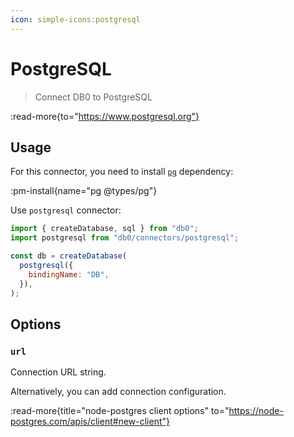 ```yaml
---
icon: simple-icons:postgresql
---
```


# PostgreSQL

> Connect DB0 to PostgreSQL

:read-more{to="https://www.postgresql.org"}

## Usage

For this connector, you need to install [`pg`](https://www.npmjs.com/package/pg) dependency:

:pm-install{name="pg @types/pg"}

Use `postgresql` connector:

```js
import { createDatabase, sql } from "db0";
import postgresql from "db0/connectors/postgresql";

const db = createDatabase(
  postgresql({
    bindingName: "DB",
  }),
);
```

## Options

### `url`

Connection URL string.

Alternatively, you can add connection configuration.

:read-more{title="node-postgres client options" to="https://node-postgres.com/apis/client#new-client"}
